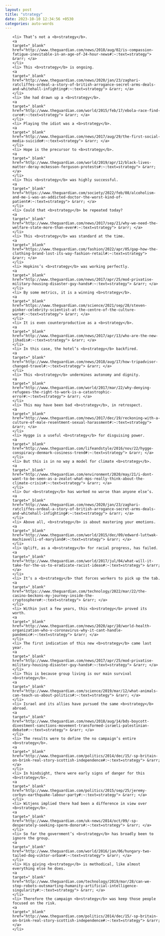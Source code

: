 ```yaml
---
layout: post
title: "strategy"
date: 2023-10-10 12:34:56 +0530
categories: auto-words
---
```

<ol>

    <li> That’s not a <b>strategy</b>.
    <a 
    target="_blank" 
    href="http://www.theguardian.com/news/2018/aug/02/is-compassion-fatigue-inevitable-in-an-age-of-24-hour-news#:~:text=strategy"> &rarr; </a>
    </li>
    <li> This <b>strategy</b> is ongoing.
    <a 
    target="_blank" 
    href="http://www.theguardian.com/news/2020/jan/23/zaghari-ratcliffes-ordeal-a-story-of-british-arrogance-secret-arms-deals-and-whitehall-infighting#:~:text=strategy"> &rarr; </a>
    </li>
    <li> She had drawn up a <b>strategy</b>.
    <a 
    target="_blank" 
    href="http://www.theguardian.com/world/2015/feb/17/ebola-race-find-cure#:~:text=strategy"> &rarr; </a>
    </li>
    <li> Playing the idiot was a <b>strategy</b>.
    <a 
    target="_blank" 
    href="http://www.theguardian.com/news/2017/aug/29/the-first-social-media-suicide#:~:text=strategy"> &rarr; </a>
    </li>
    <li> Hope is the precursor to <b>strategy</b>.
    <a 
    target="_blank" 
    href="http://www.theguardian.com/world/2019/apr/12/black-lives-matter-deray-mckesson-ferguson-protests#:~:text=strategy"> &rarr; </a>
    </li>
    <li> This <b>strategy</b> was highly successful.
    <a 
    target="_blank" 
    href="https://www.theguardian.com/society/2022/feb/08/alcoholism-and-me-i-was-an-addicted-doctor-the-worst-kind-of-patient#:~:text=strategy"> &rarr; </a>
    </li>
    <li> Could that <b>strategy</b> be repeated today?
    <a 
    target="_blank" 
    href="http://www.theguardian.com/news/2017/sep/21/why-we-need-the-welfare-state-more-than-ever#:~:text=strategy"> &rarr; </a>
    </li>
    <li> This <b>strategy</b> was standard at the time.
    <a 
    target="_blank" 
    href="https://www.theguardian.com/fashion/2022/apr/05/gap-how-the-clothing-brand-lost-its-way-fashion-retail#:~:text=strategy"> &rarr; </a>
    </li>
    <li> Hopkins’s <b>strategy</b> was working perfectly.
    <a 
    target="_blank" 
    href="http://www.theguardian.com/news/2017/apr/25/mod-privatise-military-housing-disaster-guy-hands#:~:text=strategy"> &rarr; </a>
    </li>
    <li> By some metrics, it is a winning <b>strategy</b>.
    <a 
    target="_blank" 
    href="https://www.theguardian.com/science/2021/sep/28/steven-pinker-celebrity-scientist-at-the-centre-of-the-culture-wars#:~:text=strategy"> &rarr; </a>
    </li>
    <li> It is even counterproductive as a <b>strategy</b>.
    <a 
    target="_blank" 
    href="http://www.theguardian.com/news/2017/apr/13/who-are-the-new-jihadis#:~:text=strategy"> &rarr; </a>
    </li>
    <li> In this case, the hotel’s <b>strategy</b> backfired.
    <a 
    target="_blank" 
    href="http://www.theguardian.com/news/2018/aug/17/how-tripadvisor-changed-travel#:~:text=strategy"> &rarr; </a>
    </li>
    <li> This <b>strategy</b> undermines autonomy and dignity.
    <a 
    target="_blank" 
    href="http://www.theguardian.com/world/2017/mar/22/why-denying-refugees-the-right-to-work-is-a-catastrophic-error#:~:text=strategy"> &rarr; </a>
    </li>
    <li> This may have been bad <b>strategy</b>, in retrospect.
    <a 
    target="_blank" 
    href="http://www.theguardian.com/news/2017/dec/19/reckoning-with-a-culture-of-male-resentment-sexual-harassment#:~:text=strategy"> &rarr; </a>
    </li>
    <li> Hygge is a useful <b>strategy</b> for disguising power.
    <a 
    target="_blank" 
    href="http://www.theguardian.com/lifeandstyle/2016/nov/22/hygge-conspiracy-denmark-cosiness-trend#:~:text=strategy"> &rarr; </a>
    </li>
    <li> But this is in no way a model for climate <b>strategy</b>.
    <a 
    target="_blank" 
    href="http://www.theguardian.com/environment/2020/may/21/i-dont-want-to-be-seen-as-a-zealot-what-mps-really-think-about-the-climate-crisis#:~:text=strategy"> &rarr; </a>
    </li>
    <li> Our <b>strategy</b> has worked no worse than anyone else’s.
    <a 
    target="_blank" 
    href="http://www.theguardian.com/news/2020/jan/23/zaghari-ratcliffes-ordeal-a-story-of-british-arrogance-secret-arms-deals-and-whitehall-infighting#:~:text=strategy"> &rarr; </a>
    </li>
    <li> Above all, <b>strategy</b> is about mastering your emotions.
    <a 
    target="_blank" 
    href="http://www.theguardian.com/world/2015/dec/09/edward-luttwak-machiavelli-of-maryland#:~:text=strategy"> &rarr; </a>
    </li>
    <li> Uplift, as a <b>strategy</b> for racial progress, has failed.
    <a 
    target="_blank" 
    href="http://www.theguardian.com/world/2017/jul/04/what-will-it-take-for-the-us-to-eradicate-racist-ideas#:~:text=strategy"> &rarr; </a>
    </li>
    <li> It’s a <b>strategy</b> that forces workers to pick up the tab.
    <a 
    target="_blank" 
    href="https://www.theguardian.com/technology/2022/mar/22/the-casino-beckons-my-journey-inside-the-cryptosphere#:~:text=strategy"> &rarr; </a>
    </li>
    <li> Within just a few years, this <b>strategy</b> proved its worth.
    <a 
    target="_blank" 
    href="http://www.theguardian.com/news/2020/apr/10/world-health-organization-who-v-coronavirus-why-it-cant-handle-pandemic#:~:text=strategy"> &rarr; </a>
    </li>
    <li> The first indication of this new <b>strategy</b> came last year.
    <a 
    target="_blank" 
    href="http://www.theguardian.com/news/2017/apr/25/mod-privatise-military-housing-disaster-guy-hands#:~:text=strategy"> &rarr; </a>
    </li>
    <li> This is because group living is our main survival <b>strategy</b>.
    <a 
    target="_blank" 
    href="http://www.theguardian.com/science/2019/mar/12/what-animals-can-teach-us-about-politics#:~:text=strategy"> &rarr; </a>
    </li>
    <li> Israel and its allies have pursued the same <b>strategy</b> abroad.
    <a 
    target="_blank" 
    href="http://www.theguardian.com/news/2018/aug/14/bds-boycott-divestment-sanctions-movement-transformed-israeli-palestinian-debate#:~:text=strategy"> &rarr; </a>
    </li>
    <li> The results were to define the no campaign’s entire <b>strategy</b>.
    <a 
    target="_blank" 
    href="http://www.theguardian.com/politics/2014/dec/15/-sp-britain-on-brink-real-story-scottish-independence#:~:text=strategy"> &rarr; </a>
    </li>
    <li> In hindsight, there were early signs of danger for this <b>strategy</b>.
    <a 
    target="_blank" 
    href="http://www.theguardian.com/politics/2015/sep/25/jeremy-corbyn-earthquake-labour-party#:~:text=strategy"> &rarr; </a>
    </li>
    <li> Witjens implied there had been a difference in view over <b>strategy</b>.
    <a 
    target="_blank" 
    href="http://www.theguardian.com/uk-news/2014/oct/09/-sp-desperately-seeking-sperm-donors#:~:text=strategy"> &rarr; </a>
    </li>
    <li> So far the government’s <b>strategy</b> has broadly been to ignore the group.
    <a 
    target="_blank" 
    href="http://www.theguardian.com/world/2016/jan/06/hungary-two-tailed-dog-viktor-orban#:~:text=strategy"> &rarr; </a>
    </li>
    <li> His giving <b>strategy</b> is methodical, like almost everything else he does.
    <a 
    target="_blank" 
    href="http://www.theguardian.com/technology/2019/mar/28/can-we-stop-robots-outsmarting-humanity-artificial-intelligence-singularity#:~:text=strategy"> &rarr; </a>
    </li>
    <li> Therefore the campaign <b>strategy</b> was keep those people focused on the risk.
    <a 
    target="_blank" 
    href="http://www.theguardian.com/politics/2014/dec/15/-sp-britain-on-brink-real-story-scottish-independence#:~:text=strategy"> &rarr; </a>
    </li>
